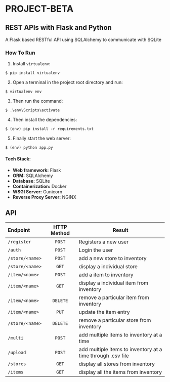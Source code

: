 # PROJECT-BETA
## REST APIs with Flask and Python
A Flask based RESTful API using SQLAlchemy to communicate with SQLite
### How To Run
1. Install `virtualenv`:
```
$ pip install virtualenv
```

2. Open a terminal in the project root directory and run:
```
$ virtualenv env
```

3. Then run the command:
```
$ .\env\Scripts\activate
```

4. Then install the dependencies:
```
$ (env) pip install -r requirements.txt
```

5. Finally start the web server:
```
$ (env) python app.py
```

#### Tech Stack:

 - **Web framework:** Flask
 - **ORM:** SQLAlchemy
 - **Database:** SQLite
 - **Containerization:** Docker
 - **WSGI Server:** Gunicorn
 - **Reverse Proxy Server:** NGINX
 
 
 ## API
 
 | Endpoint | HTTP Method | Result |
|:---|:---:|---|
| `/register`  | `POST`  | Registers a new user  |
| `/auth`  | `POST`  | Login the user  |
| `/store/<name>`  | `POST`  | add a new store to inventory |
| `/store/<name>`  | `GET`  | display a individual store   |
| `/item/<name>`  | `POST`  | add a item to inventory  |
| `/item/<name>`  | `GET`  | display a individual item from inventory |
| `/item/<name>`  | `DELETE`  | remove a particular item from inventory  |
| `/item/<name>`  | `PUT`  | update the item entry  |
| `/store/<name>`  | `DELETE`  | remove a particular store from inventory  |
| `/multi`  | `POST`  | add multiple items to inventory at a time  |
| `/upload`  | `POST`  | add multiple items to inventory at a time through .csv file  |
| `/stores`  | `GET`  | display all stores from inventory  |
| `/items`  | `GET`  | display all the items from inventory  |
